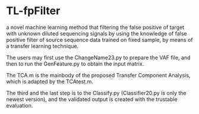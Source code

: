 # TL-fpFilter
a novel machine learning method that filtering the false positive of target with unknown diluted sequencing signals by using the knowledge of false positive filter of source sequence data trained on fixed sample, by means of a transfer learning technique. 

The users may first use the ChangeName23.py to prepare the VAF file, and then to run the GenFeature.py to obtain the input matrix.

The TCA.m is the mainbody of the proposed Transfer Component Analysis, which is adapted by the TCAtest.m.

The third and the last step is to the Classify.py (Classifier20.py is only the newest version), and the validated output is created with the trustable evaluation.
